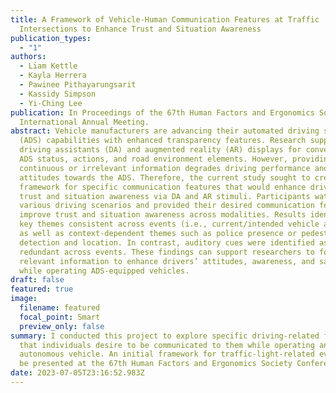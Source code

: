 ```yaml
---
title: A Framework of Vehicle-Human Communication Features at Traffic
  Intersections to Enhance Trust and Situation Awareness
publication_types:
  - "1"
authors:
  - Liam Kettle
  - Kayla Herrera
  - Pawinee Pithayarungsarit
  - Kassidy Simpson
  - Yi-Ching Lee
publication: In Proceedings of the 67th Human Factors and Ergonomics Society
  International Annual Meeting.
abstract: Vehicle manufacturers are advancing their automated driving system
  (ADS) capabilities with enhanced transparency features. Research supports
  driving assistants (DA) and augmented reality (AR) displays for conveying the
  ADS status, actions, and road environment elements. However, providing
  continuous or irrelevant information degrades driving performance and
  attitudes towards the ADS. Therefore, the current study sought to create a
  framework for specific communication features that would enhance drivers’
  trust and situation awareness via DA and AR stimuli. Participants watched
  various driving scenarios and provided their desired communication features to
  improve trust and situation awareness across modalities. Results identified
  key themes consistent across events (i.e., current/intended vehicle actions)
  as well as context-dependent themes such as police presence or pedestrian
  detection and location. In contrast, auditory cues were identified as
  redundant across events. These findings can support researchers to focus on
  relevant information to enhance drivers’ attitudes, awareness, and safety
  while operating ADS-equipped vehicles.
draft: false
featured: true
image:
  filename: featured
  focal_point: Smart
  preview_only: false
summary: I conducted this project to explore specific driving-related features
  that individuals desire to be communicated to them while operating an
  autonomous vehicle. An initial framework for traffic-light-related events will
  be presented at the 67th Human Factors and Ergonomics Society Conference.
date: 2023-07-05T23:16:52.983Z
---
```

